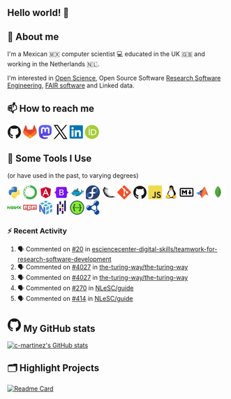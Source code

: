 <!--
**c-martinez/c-martinez** is a ✨ _special_ ✨ repository because its `README.md` (this file) appears on your GitHub profile.
-->

## Hello world! 👋

## 💬 About me
I'm a Mexican 🇲🇽 computer scientist 💻 educated in the UK 🇬🇧 and working in the Netherlands 🇳🇱.

I'm interested in [Open Science](https://www.unesco.org/en/open-science), Open Source Software
[Research Software Engineering](https://nl-rse.org/), [FAIR software](https://fair-software.eu/) and Linked data.

## 📫 How to reach me
[![GitHub](icons/github-original.png)](https://github.com/c-martinez)
[![GitLab](icons/gitlab-original.png)](https://gitlab.com/c-martinez)
[![Mastodon](icons/mastodon-logo-purple.png)](https://fosstodon.org/@neocarlitos)
[![X](icons/twitter-original.png)](https://x.com/neocarlitos)
[![LinkedIn](icons/linkedin-original.png)](https://www.linkedin.com/in/carlosmartinezortiz/)
[![ORCID](icons/ORCID_iD.png)](https://orcid.org/0000-0001-5565-7577)

## 🚀 Some Tools I Use
(or have used in the past, to varying degrees)
<!--  (most) Icons from https://github.com/devicons/devicon/ -->
![Python](icons/python-original.png)
![Anaconda](icons/anaconda-original.png)
![Angular](icons/angular-original.png)
![Bootstrap](icons/bootstrap-original.png)
![Docker](icons/docker-original.png)
![Fedora](icons/fedora-original.png)
![Flask](icons/flask-original.png)
![Git](icons/git-original.png)
![Github](icons/github-original.png)
![Javascript](icons/javascript-original.png)
![Linux](icons/linux-original.png)
![Markdown](icons/markdown-original.png)
![Matlab](icons/matlab-original.png)
![Mongodb](icons/mongodb-original.png)
![Nginx](icons/nginx-original.png)
![npm](icons/npm-original-wordmark.png)
![Numpy](icons/numpy-original.png)
![Pandas](icons/pandas-original.png)
![Swagger](icons/swagger-original.png)
![SPARQL](icons/sparql.png)


### ⚡ Recent Activity

<!--START_SECTION:activity-->
1. 🗣 Commented on [#20](https://github.com/esciencecenter-digital-skills/teamwork-for-research-software-development/issues/20#issuecomment-2747275204) in [esciencecenter-digital-skills/teamwork-for-research-software-development](https://github.com/esciencecenter-digital-skills/teamwork-for-research-software-development)
2. 🗣 Commented on [#4027](https://github.com/the-turing-way/the-turing-way/issues/4027#issuecomment-2729359332) in [the-turing-way/the-turing-way](https://github.com/the-turing-way/the-turing-way)
3. 🗣 Commented on [#4027](https://github.com/the-turing-way/the-turing-way/issues/4027#issuecomment-2728827403) in [the-turing-way/the-turing-way](https://github.com/the-turing-way/the-turing-way)
4. 🗣 Commented on [#270](https://github.com/NLeSC/guide/issues/270#issuecomment-2697620176) in [NLeSC/guide](https://github.com/NLeSC/guide)
5. 🗣 Commented on [#414](https://github.com/NLeSC/guide/issues/414#issuecomment-2697013775) in [NLeSC/guide](https://github.com/NLeSC/guide)
<!--END_SECTION:activity-->

## ![GitHub](icons/github-original.png) My GitHub stats
[![c-martinez's GitHub stats](https://github-readme-stats.vercel.app/api?username=c-martinez&hide_title=true&show_icons=true&theme=catppuccin_latte)](https://github.com/c-martinez/github-readme-stats)

## 🗂️ Highlight Projects
[![Readme Card](https://github-readme-stats.vercel.app/api/pin/?username=clariah&repo=grlc&theme=catppuccin_latte)](https://github.com/clariah/grlc)
